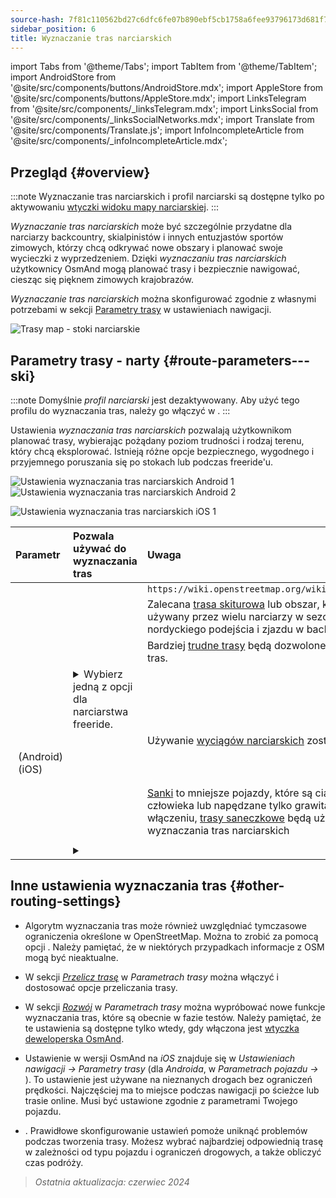 ```yaml
---
source-hash: 7f81c110562bd27c6dfc6fe07b890ebf5cb1758a6fee93796173d681f752db77
sidebar_position: 6
title: Wyznaczanie tras narciarskich
---
```

import Tabs from '@theme/Tabs';
import TabItem from '@theme/TabItem';
import AndroidStore from '@site/src/components/buttons/AndroidStore.mdx';
import AppleStore from '@site/src/components/buttons/AppleStore.mdx';
import LinksTelegram from '@site/src/components/_linksTelegram.mdx';
import LinksSocial from '@site/src/components/_linksSocialNetworks.mdx';
import Translate from '@site/src/components/Translate.js';
import InfoIncompleteArticle from '@site/src/components/_infoIncompleteArticle.mdx';



## Przegląd {#overview}

:::note
Wyznaczanie tras narciarskich i profil narciarski są dostępne tylko po aktywowaniu [wtyczki widoku mapy narciarskiej](../../plugins/ski-maps.md).
:::

*Wyznaczanie tras narciarskich* może być szczególnie przydatne dla narciarzy backcountry, skialpinistów i innych entuzjastów sportów zimowych, którzy chcą odkrywać nowe obszary i planować swoje wycieczki z wyprzedzeniem. Dzięki *wyznaczaniu tras narciarskich* użytkownicy OsmAnd mogą planować trasy i bezpiecznie nawigować, ciesząc się pięknem zimowych krajobrazów.

*Wyznaczanie tras narciarskich* można skonfigurować zgodnie z własnymi potrzebami w sekcji [Parametry trasy](../guidance/navigation-settings.md#route-parameters) w ustawieniach nawigacji.

![Trasy map - stoki narciarskie](@site/static/img/navigation/routing/ski_routing_overview.png)


## Parametry trasy - narty {#route-parameters---ski}

:::note
Domyślnie *profil narciarski* jest dezaktywowany. Aby użyć tego profilu do wyznaczania tras, należy go włączyć w *<Translate android="true" ids="shared_string_menu,shared_string_settings,application_profiles"/>*.
:::

Ustawienia *wyznaczania tras narciarskich* pozwalają użytkownikom planować trasy, wybierając pożądany poziom trudności i rodzaj terenu, który chcą eksplorować. Istnieją różne opcje bezpiecznego, wygodnego i przyjemnego poruszania się po stokach lub podczas freeride'u.

<Tabs groupId="operating-systems" queryString="current-os">

<TabItem value="android" label="Android">

![Ustawienia wyznaczania tras narciarskich Android 1](@site/static/img/navigation/routing/skiing_routing_1_andr.png) ![Ustawienia wyznaczania tras narciarskich Android 2](@site/static/img/navigation/routing/skiing_routing_2_andr.png)

</TabItem>

<TabItem value="ios" label="iOS">

![Ustawienia wyznaczania tras narciarskich iOS 1](@site/static/img/navigation/routing/skiing_routing_ios_1.png)

</TabItem>

</Tabs>

| Parametr | Pozwala używać do wyznaczania tras | Uwaga |
|:------------|:---------------|:---------------|
|*<Translate android="true" ids="routing_attr_allow_skating_only_name"/>* | <Translate android="true" ids="routing_attr_allow_skating_only_description"/> | `https://wiki.openstreetmap.org/wiki/Piste_Maps#Type` |
|*<Translate android="true" ids="app_mode_ski_touring"/>* | <Translate android="true" ids="routing_attr_piste_type_skitour_description"/> | Zalecana [trasa skiturowa](https://wiki.openstreetmap.org/wiki/Piste_Maps#Type) lub obszar, który jest ogólnie używany przez wielu narciarzy w sezonie w celu nordyckiego podejścia i zjazdu w backcountry. |
|*<Translate android="true" ids="routing_attr_allow_advanced_name"/>* | <Translate android="true" ids="routing_attr_allow_advanced_description"/> | Bardziej [trudne trasy](https://wiki.openstreetmap.org/wiki/Piste_Maps#Difficulty) będą dozwolone do wyznaczania tras. |
|*<Translate android="true" ids="routing_attr_freeride_policy_name"/>* | <details><summary> Wybierz jedną z opcji dla narciarstwa freeride. </summary>![Poza trasą Android](@site/static/img/navigation/routing/offpiste_android.png) </details> | |
|*<Translate android="true" ids="routing_attr_piste_type_downhill_name"/>* | <Translate android="true" ids="routing_attr_piste_type_downhill_description"/> | Używanie [wyciągów narciarskich](https://wiki.openstreetmap.org/wiki/Piste_Maps#Ski_lifts) zostanie włączone |
|*<Translate android="true" ids="routing_attr_piste_type_nordic_name"/>*&nbsp;(Android) *<Translate ios="true" ids="routeInfo_piste_type_name"/>*&nbsp;(iOS) | <Translate android="true" ids="routing_attr_piste_type_nordic_description"/>| |
|*<Translate android="true" ids="routing_attr_allow_classic_only_name"/>* | <Translate android="true" ids="routing_attr_allow_classic_only_description"/>| |
|*<Translate android="true" ids="routing_attr_allow_expert_name"/>* | <Translate android="true" ids="routing_attr_allow_expert_description"/>| |
|*<Translate android="true" ids="routing_attr_piste_type_sled_name"/>* | <Translate android="true" ids="routing_attr_piste_type_sled_description"/> | [Sanki](https://wiki.openstreetmap.org/wiki/Piste_Maps#Type) to mniejsze pojazdy, które są ciągnięte przez człowieka lub napędzane tylko grawitacją. Po włączeniu, [trasy saneczkowe](https://wiki.openstreetmap.org/wiki/Piste_Maps#Type) będą używane do wyznaczania tras narciarskich |
|*<Translate android="true" ids="routing_attr_allow_intermediate_name"/>* | <Translate android="true" ids="routing_attr_allow_intermediate_description"/>| |
|*<Translate android="true" ids="routing_attr_difficulty_preference_name"/>* | <details><summary> <Translate android="true" ids="routing_attr_difficulty_preference_description"/> </summary>![Poza trasą Android](@site/static/img/navigation/routing/offpiste_android.png) </details> | |


## Inne ustawienia wyznaczania tras {#other-routing-settings}

- Algorytm wyznaczania tras może również uwzględniać tymczasowe ograniczenia określone w OpenStreetMap. Można to zrobić za pomocą opcji *[<Translate android="true" ids="temporary_conditional_routing"/>](../routing/osmand-routing.md#consider-temporary-limitations)*. Należy pamiętać, że w niektórych przypadkach informacje z OSM mogą być nieaktualne.

- W sekcji [*Przelicz trasę*](../../navigation/guidance/navigation-settings.md#recalculate-route) w *Parametrach trasy* można włączyć i dostosować opcje przeliczania trasy.

- W sekcji [*Rozwój*](../guidance/navigation-settings.md#development-settings) w *Parametrach trasy* można wypróbować nowe funkcje wyznaczania tras, które są obecnie w fazie testów. Należy pamiętać, że te ustawienia są dostępne tylko wtedy, gdy włączona jest [wtyczka deweloperska OsmAnd](../../plugins/development.md).

- Ustawienie *[<Translate ios="true" ids="road_speeds"/>](../guidance/navigation-settings.md#road-speeds)* w wersji OsmAnd na *iOS* znajduje się w *Ustawieniach nawigacji → Parametry trasy* (dla *Androida*, w *Parametrach pojazdu → [<Translate android="true" ids="default_speed_setting_title"/>](../guidance/navigation-settings.md#default-speed--road-speeds)*). To ustawienie jest używane na nieznanych drogach bez ograniczeń prędkości. Najczęściej ma to miejsce podczas nawigacji po ścieżce lub trasie online. Musi być ustawione zgodnie z parametrami Twojego pojazdu.

- *[<Translate ios="true" ids="vehicle_parameters"/>](../guidance/navigation-settings.md#vehicle-parameters)*. Prawidłowe skonfigurowanie ustawień pomoże uniknąć problemów podczas tworzenia trasy. Możesz wybrać najbardziej odpowiednią trasę w zależności od typu pojazdu i ograniczeń drogowych, a także obliczyć czas podróży.

> *Ostatnia aktualizacja: czerwiec 2024*
